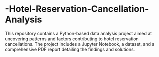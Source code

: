 # -Hotel-Reservation-Cancellation-Analysis
This repository contains a Python-based data analysis project aimed at uncovering patterns and factors contributing to hotel reservation cancellations. The project includes a Jupyter Notebook, a dataset, and a comprehensive PDF report detailing the findings and solutions.

